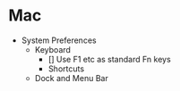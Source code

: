 # Mac

- System Preferences
  - Keyboard
    - [] Use F1 etc as standard Fn keys
    - Shortcuts
  - Dock and Menu Bar
